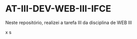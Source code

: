 # AT-III-DEV-WEB-III-IFCE
Neste repositório, realizei a tarefa III da disciplina de WEB III
 
 
x
s
 
